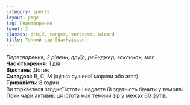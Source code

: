```yaml
---
category: spells
layout: page
tag: Перетворення
level: 2
classes: druid, ranger, sorcerer, wizard
title: Темний зір [darkvision]
---
```


_Перетворення, 2 рівень; друїд, рейнджер, заклинач, маг_     
**Час створення:** 1 дія    
**Відстань:** Дотик    
**Складові:** В, С, М (щіпка сушеної моркви або агат)    
**Тривалість:** 8 годин    
Ви торкаєтеся згодної істоти і надаєте їй здатність бачити у темряві. Поки чари активні, ця істота має темний зір у межах 60 футів. 
